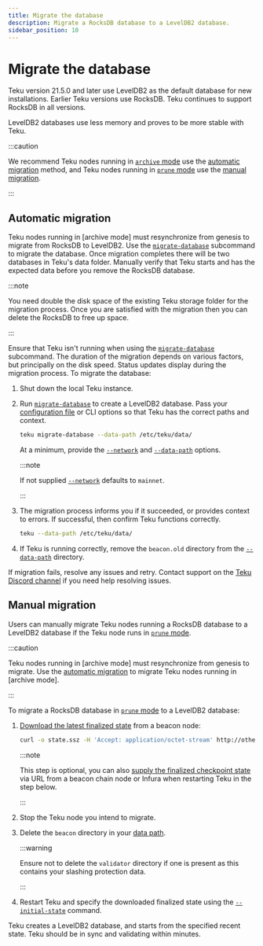 ```yaml
---
title: Migrate the database
description: Migrate a RocksDB database to a LevelDB2 database.
sidebar_position: 10
---
```


# Migrate the database

Teku version 21.5.0 and later use LevelDB2 as the default database for new installations.
Earlier Teku versions use RocksDB. Teku continues to support RocksDB in all versions.

LevelDB2 databases use less memory and proves to be more stable with Teku.

:::caution

We recommend Teku nodes running in [`archive` mode] use the [automatic migration](#automatic-migration) method, and Teku nodes running in [`prune` mode] use the [manual migration](#manual-migration).

:::

## Automatic migration

Teku nodes running in [archive mode] must resynchronize from genesis to migrate from RocksDB to LevelDB2.
Use the [`migrate-database`](../reference/cli/subcommands/migrate-database.md) subcommand to migrate the database.
Once migration completes there will be two databases in Teku's data folder.
Manually verify that Teku starts and has the expected data before you remove the RocksDB database.

:::note

You need double the disk space of the existing Teku storage folder for the migration process. Once you are satisfied with the migration then you can delete the RocksDB to free up space.

:::

Ensure that Teku isn't running when using the [`migrate-database`](../reference/cli/subcommands/migrate-database.md) subcommand.
The duration of the migration depends on various factors, but principally on the disk speed.
Status updates display during the migration process.
To migrate the database:

1. Shut down the local Teku instance.

2. Run [`migrate-database`](../reference/cli/subcommands/migrate-database.md) to create a LevelDB2 database.
    Pass your [configuration file](configure/use-config-file.md) or CLI options so that Teku has the correct paths and context.

    ```bash title="Example"
    teku migrate-database --data-path /etc/teku/data/
    ```

    At a minimum, provide the [`--network`](../reference/cli/subcommands/migrate-database.md#network) and [`--data-path`](../reference/cli/subcommands/migrate-database.md#network) options.

    :::note

    If not supplied [`--network`](../reference/cli/subcommands/migrate-database.md#network) defaults to `mainnet`.

    :::

3. The migration process informs you if it succeeded, or provides context to errors. If successful, then confirm Teku functions correctly.

    ```bash title="Example"
    teku --data-path /etc/teku/data/
    ```

4. If Teku is running correctly, remove the `beacon.old` directory from the [`--data-path`](../reference/cli/subcommands/migrate-database.md#network) directory.

If migration fails, resolve any issues and retry. Contact support on the [Teku Discord channel] if you need help resolving issues.

## Manual migration

Users can manually migrate Teku nodes running a RocksDB database to a LevelDB2 database if the Teku node runs in [`prune` mode].

:::caution

Teku nodes running in [archive mode] must resynchronize from genesis to migrate. Use the [automatic migration](#automatic-migration) to migrate Teku nodes running in [archive mode].

:::

To migrate a RocksDB database in [`prune` mode] to a LevelDB2 database:

1. [Download the latest finalized state] from a beacon node:

    ```bash
    curl -o state.ssz -H 'Accept: application/octet-stream' http://other-node:5051/eth/v2/debug/beacon/states/finalized
    ```

    :::note

    This step is optional, you can also [supply the finalized checkpoint state] via URL from a beacon chain node or Infura when restarting Teku in the step below.

    :::

2. Stop the Teku node you intend to migrate.

3. Delete the `beacon` directory in your [data path](../reference/cli/index.md#data-base-path-data-path).

    :::warning

    Ensure not to delete the `validator` directory if one is present as this contains your slashing protection data.

    :::

4. Restart Teku and specify the downloaded finalized state using the [`--initial-state`](../reference/cli/index.md#initial-state) command.

Teku creates a LevelDB2 database, and starts from the specified recent state. Teku should be in sync and validating within minutes.

<!-- links -->

[Download the latest finalized state]: https://consensys.github.io/teku/#tag/Debug/operation/getStateV2
[`prune` mode]: ../reference/cli/index.md#data-storage-mode
[`archive` mode]: ../reference/cli/index.md#data-storage-mode
[supply the finalized checkpoint state]: ../get-started/checkpoint-start.md
[Teku Discord channel]: https://discord.com/invite/consensys
